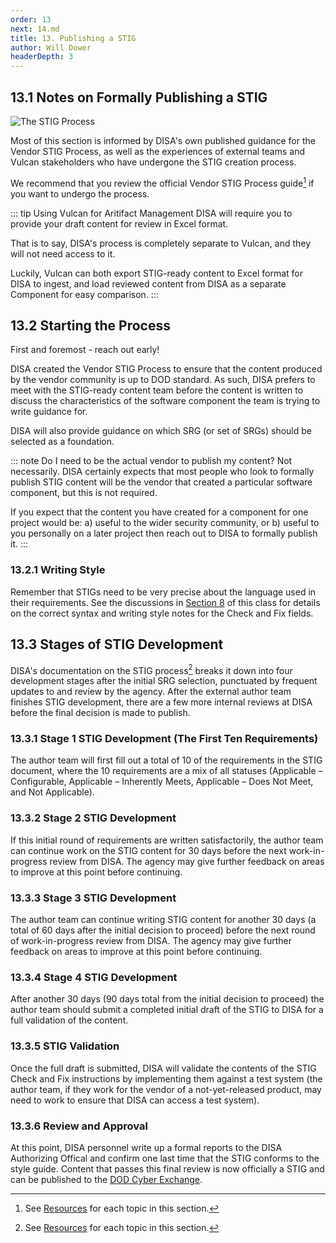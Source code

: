 ```yaml
---
order: 13
next: 14.md
title: 13. Publishing a STIG
author: Will Dower
headerDepth: 3
---
```


## 13.1 Notes on Formally Publishing a STIG

![The STIG Process](../../assets/img/VendorSTIGProcess.png)

Most of this section is informed by DISA's own published guidance for the Vendor STIG Process, as well as the experiences of external teams and Vulcan stakeholders who have undergone the STIG creation process.

We recommend that you review the official Vendor STIG Process guide[^VendorSTIGProcessGuide] if you want to undergo the process.

::: tip Using Vulcan for Aritifact Management
DISA will require you to provide your draft content for review in Excel format.

That is to say, DISA's process is completely separate to Vulcan, and they will not need access to it.

Luckily, Vulcan can both export STIG-ready content to Excel format for DISA to ingest, and load reviewed content from DISA as a separate Component for easy comparison.
:::

## 13.2 Starting the Process

First and foremost - reach out early!

DISA created the Vendor STIG Process to ensure that the content produced by the vendor community is up to DOD standard. As such, DISA prefers to meet with the STIG-ready content team before the content is written to discuss the characteristics of the software component the team is trying to write guidance for.

DISA will also provide guidance on which SRG (or set of SRGs) should be selected as a foundation.

::: note Do I need to be the actual vendor to publish my content?
Not necessarily. DISA certainly expects that most people who look to formally publish STIG content will be the vendor that created a particular software component, but this is not required.

If you expect that the content you have created for a component for one project would be:
 a) useful to the wider security community, or
 b) useful to you personally on a later project
then reach out to DISA to formally publish it.
:::

### 13.2.1 Writing Style

Remember that STIGs need to be very precise about the language used in their requirements. See the discussions in [Section 8](@/../08.md) of this class for details on the correct syntax and writing style notes for the Check and Fix fields. 

## 13.3 Stages of STIG Development

DISA's documentation on the STIG process[^VendorSTIGProcessGuide] breaks it down into four development stages after the initial SRG selection, punctuated by frequent updates to and review by the agency. After the external author team finishes STIG development, there are a few more internal reviews at DISA before the final decision is made to publish.

### 13.3.1 Stage 1 STIG Development (The First Ten Requirements)

The author team will first fill out a total of 10 of the requirements in the STIG document, where the 10 requirements are a mix of all statuses (Applicable – Configurable, Applicable – Inherently Meets, Applicable – Does Not Meet, and Not Applicable).

### 13.3.2 Stage 2 STIG Development

If this initial round of requirements are written satisfactorily, the author team can continue work on the STIG content for 30 days before the next work-in-progress review from DISA. The agency may give further feedback on areas to improve at this point before continuing.

### 13.3.3 Stage 3 STIG Development

The author team can continue writing STIG content for another 30 days (a total of 60 days after the initial decision to proceed) before the next round of work-in-progress review from DISA. The agency may give further feedback on areas to improve at this point before continuing.

### 13.3.4 Stage 4 STIG Development

After another 30 days (90 days total from the initial decision to proceed) the author team should submit a completed initial draft of the STIG to DISA for a full validation of the content.

### 13.3.5 STIG Validation

Once the full draft is submitted, DISA will validate the contents of the STIG Check and Fix instructions by implementing them against a test system (the author team, if they work for the vendor of a not-yet-released product, may need to work to ensure that DISA can access a test system).

### 13.3.6 Review and Approval

At this point, DISA personnel write up a formal reports to the DISA Authorizing Offical and confirm one last time that the STIG conforms to the style guide. Content that passes this final review is now officially a STIG and can be published to the [DOD Cyber Exchange](https://public.cyber.mil).

[^VendorSTIGProcessGuide]: See [Resources](../../resources/README.md) for each topic in this section.